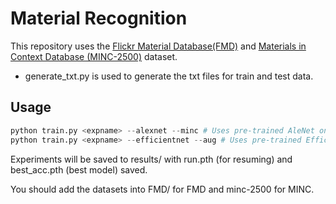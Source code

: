 # Material Recognition 
This repository uses the 
[Flickr Material Database(FMD)](https://people.csail.mit.edu/lavanya/fmd.html)
and 
[Materials in Context Database (MINC-2500)](http://opensurfaces.cs.cornell.edu/publications/minc/) 
dataset.

- generate\_txt.py is used to generate the txt files for 
train and test data. 

## Usage 

```python
python train.py <expname> --alexnet --minc # Uses pre-trained AleNet on Minc
python train.py <expname> --efficientnet --aug # Uses pre-trained EfficientNet and RandAugment
```

Experiments will be saved to results/<expname> with 
run.pth (for resuming) and best\_acc.pth (best model) saved. 

You should add the datasets into FMD/ for FMD
and minc-2500 for MINC.
